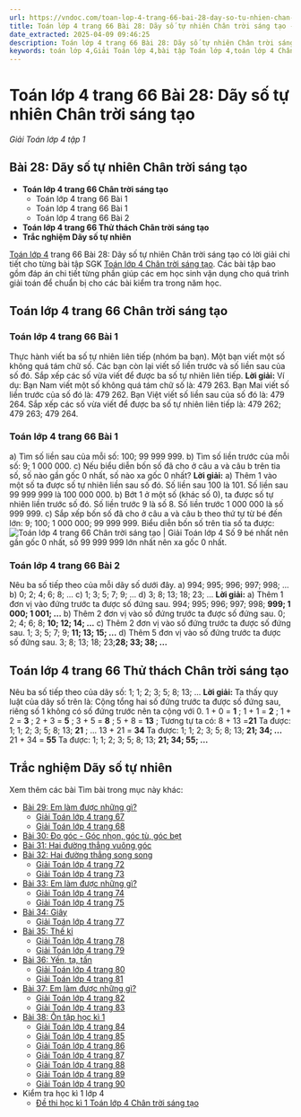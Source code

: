 ```yaml
---
url: https://vndoc.com/toan-lop-4-trang-66-bai-28-day-so-tu-nhien-chan-troi-sang-tao-298328
title: Toán lớp 4 trang 66 Bài 28: Dãy số tự nhiên Chân trời sáng tạo - Giải Toán lớp 4 tập 1 - VnDoc.com
date_extracted: 2025-04-09 09:46:25
description: Toán lớp 4 trang 66 Bài 28: Dãy số tự nhiên Chân trời sáng tạo đáp án chi tiết cho từng bài tập giúp các em học sinh củng cố kỹ năng giải Toán 4, chuẩn bị cho các bài học trên lớp đạt kết quả cao.
keywords: toán lớp 4,Giải Toán lớp 4,bài tập Toán lớp 4,toán lớp 4 Chân trời sáng tạo,Giải toán lớp 4 Chân trời sáng tạo,Toán lớp 4 Tập 1,toán lớp 4 trang 66 Chân trời sáng tạo,Dãy số tự nhiên,Dãy số tự nhiên trang 66,Dãy số tự nhiên Chân trời sáng tạo,bài tập Dãy số tự nhiên,Giải sách Toán lớp 4,Bài tập Toán lớp 4 có lời giải,Dãy số tự nhiên lớp 4
---
```


# Toán lớp 4 trang 66 Bài 28: Dãy số tự nhiên Chân trời sáng tạo
 _Giải Toán lớp 4 tập 1_
## **Bài 28: Dãy số tự nhiên Chân trời sáng tạo**
  * **Toán lớp 4 trang 66 Chân trời sáng tạo**
    * Toán lớp 4 trang 66 Bài 1
    * Toán lớp 4 trang 66 Bài 1
    * Toán lớp 4 trang 66 Bài 2
  * **Toán lớp 4 trang 66 Thử thách Chân trời sáng tạo**
  * **Trắc nghiệm Dãy số tự nhiên**

[Toán lớp 4](<https://vndoc.com/toan-lop4>) trang 66 Bài 28: Dãy số tự nhiên Chân trời sáng tạo có lời giải chi tiết cho từng bài tập SGK [Toán lớp 4 Chân trời sáng tạo](<https://vndoc.com/toan-lop-4-chan-troi-sang-tao>). Các bài tập bao gồm đáp án chi tiết từng phần giúp các em học sinh vận dụng cho quá trình giải toán để chuẩn bị cho các bài kiểm tra trong năm học.
## **Toán lớp 4 trang 66 Chân trời sáng tạo**
### **Toán lớp 4 trang 66 Bài 1**
Thực hành viết ba số tự nhiên liên tiếp \(nhóm ba bạn\).
Một bạn viết một số không quá tám chữ số. Các bạn còn lại viết số liền trước và số liền sau của số đó. Sắp xếp các số vừa viết để được ba số tự nhiên liên tiếp.
**Lời giải:**
Ví dụ:
Bạn Nam viết một số không quá tám chữ số là: 479 263.
Bạn Mai viết số liền trước của số đó là: 479 262.
Bạn Việt viết số liền sau của số đó là: 479 264.
Sắp xếp các số vừa viết để được ba số tự nhiên liên tiếp là: 479 262; 479 263; 479 264.
### **Toán lớp 4 trang 66 Bài 1**
a\) Tìm số liền sau của mỗi số: 100; 99 999 999.
b\) Tìm số liền trước của mỗi số: 9; 1 000 000.
c\) Nếu biểu diễn bốn số đã cho ở câu a và câu b trên tia số, số nào gần gốc 0 nhất, số nào xa gốc 0 nhất?
**Lời giải:**
a\) Thêm 1 vào một số ta được số tự nhiên liền sau số đó.
Số liền sau 100 là 101.
Số liền sau 99 999 999 là 100 000 000.
b\) Bớt 1 ở một số \(khác số 0\), ta được số tự nhiên liền trước số đó.
Số liền trước 9 là số 8.
Số liền trước 1 000 000 là số 999 999.
c\) Sắp xếp bốn số đã cho ở câu a và câu b theo thứ tự từ bé đến lớn:
9; 100; 1 000 000; 99 999 999.
Biểu diễn bốn số trên tia số ta được:
![Toán lớp 4 trang 66 Chân trời sáng tạo | Giải Toán lớp 4](https://i.vdoc.vn/data/image/2023/06/05/giai-toan-lop-4-trang-66-tap-1.png)
Số 9 bé nhất nên gần gốc 0 nhất, số 99 999 999 lớn nhất nên xa gốc 0 nhất.
### **Toán lớp 4 trang 66 Bài 2**
Nêu ba số tiếp theo của mỗi dãy số dưới đây.
a\) 994; 995; 996; 997; 998; ...
b\) 0; 2; 4; 6; 8; ...
c\) 1; 3; 5; 7; 9; ...
d\) 3; 8; 13; 18; 23; ...
**Lời giải:**
a\) Thêm 1 đơn vị vào đứng trước ta được số đứng sau.
994; 995; 996; 997; 998; **999; 1 000; 1 001; ...**
b\) Thêm 2 đơn vị vào số đứng trước ta được số đứng sau.
0; 2; 4; 6; 8; **10; 12; 14; ...**
c\) Thêm 2 đơn vị vào số đứng trước ta được số đứng sau.
1; 3; 5; 7; 9; **11; 13; 15; ...**
d\) Thêm 5 đơn vị vào số đứng trước ta được số đứng sau.
3; 8; 13; 18; 23;**28; 33; 38; ...**
## **Toán lớp 4 trang 66 Thử thách Chân trời sáng tạo**
Nêu ba số tiếp theo của dãy số: 1; 1; 2; 3; 5; 8; 13; ...
**Lời giải:**
Ta thấy quy luật của dãy số trên là: Cộng tổng hai số đứng trước ta được số đứng sau, riêng số 1 không có số đứng trước nên ta cộng với 0.
1 + 0 = **1** ;
1 + 1 = **2** ;
1 + 2 = **3** ;
2 + 3 = **5** ;
3 + 5 = **8** ;
5 + 8 = **13** ;
Tương tự ta có:
8 + 13 =**21**
Ta được: 1; 1; 2; 3; 5; 8; 13; **21** ; ...
13 + 21 = **34**
Ta được: 1; 1; 2; 3; 5; 8; 13; **21; 34; ...**
21 + 34 = **55**
Ta được: 1; 1; 2; 3; 5; 8; 13; **21; 34; 55; ...**
## **Trắc nghiệm Dãy số tự nhiên**
Xem thêm các bài Tìm bài trong mục này khác:
  * [Bài 29: Em làm được những gì?](</toan-lop-4-trang-67-68-bai-29-em-lam-duoc-nhung-gi-chan-troi-sang-tao-298332>)
    * [Giải Toán lớp 4 trang 67](</giai-toan-lop-4-trang-67-chan-troi-sang-tao-324168>)
    * [Giải Toán lớp 4 trang 68](</giai-toan-lop-4-trang-68-chan-troi-sang-tao-324173>)
  * [Bài 30: Đo góc - Góc nhọn, góc tù, góc bẹt](</toan-lop-4-trang-69-70-bai-30-do-goc-goc-nhon-goc-tu-goc-bet-chan-troi-sang-tao-298338>)
  * [Bài 31: Hai đường thẳng vuông góc](</toan-lop-4-trang-71-bai-31-hai-duong-thang-vuong-goc-chan-troi-sang-tao-298344>)
  * [Bài 32: Hai đường thẳng song song](</toan-lop-4-trang-72-73-bai-32-hai-duong-thang-song-song-chan-troi-sang-tao-298348>)
    * [Giải Toán lớp 4 trang 72](</giai-toan-lop-4-trang-72-chan-troi-sang-tao-324178>)
    * [Giải Toán lớp 4 trang 73](</giai-toan-lop-4-trang-73-chan-troi-sang-tao-324185>)
  * [Bài 33: Em làm được những gì?](</toan-lop-4-trang-74-75-bai-33-em-lam-duoc-nhung-gi-chan-troi-sang-tao-298371>)
    * [Giải Toán lớp 4 trang 74](</giai-toan-lop-4-trang-74-chan-troi-sang-tao-324222>)
    * [Giải Toán lớp 4 trang 75](</giai-toan-lop-4-trang-75-chan-troi-sang-tao-332735>)
  * [Bài 34: Giây](</toan-lop-4-trang-76-77-bai-34-giay-chan-troi-sang-tao-298377>)
    * [Giải Toán lớp 4 trang 77](</giai-toan-lop-4-trang-77-chan-troi-sang-tao-324234>)
  * [Bài 35: Thế kỉ](</toan-lop-4-trang-78-79-bai-35-the-ki-chan-troi-sang-tao-298379>)
    * [Giải Toán lớp 4 trang 78](</giai-bai-tap-trang-78-79-sgk-toan-4-chia-mot-so-cho-mot-tich-116794>)
    * [Giải Toán lớp 4 trang 79](</giai-bai-tap-trang-79-sgk-toan-4-chia-mot-tich-cho-mot-so-116800>)
  * [Bài 36: Yến, tạ, tấn](</toan-lop-4-trang-80-81-bai-36-yen-ta-tan-chan-troi-sang-tao-298383>)
    * [Giải Toán lớp 4 trang 80](</giai-toan-lop-4-trang-80-chan-troi-sang-tao-324318>)
    * [Giải Toán lớp 4 trang 81](</giai-toan-lop-4-trang-81-chan-troi-sang-tao-324321>)
  * [Bài 37: Em làm được những gì?](</toan-lop-4-trang-82-83-bai-37-em-lam-duoc-nhung-gi-chan-troi-sang-tao-298395>)
    * [Giải Toán lớp 4 trang 82](</giai-bai-tap-trang-82-83-sgk-toan-4-chia-cho-so-co-hai-chu-so-luyen-tap-tiep-116821>)
    * [Giải Toán lớp 4 trang 83](</giai-toan-lop-4-trang-83-chan-troi-sang-tao-324341>)
  * [Bài 38: Ôn tập học kì 1](</toan-lop-4-trang-84-85-bai-38-on-tap-hoc-ki-1-chan-troi-sang-tao-298397>)
    * [Giải Toán lớp 4 trang 84](</giai-toan-lop-4-trang-84-chan-troi-sang-tao-324353>)
    * [Giải Toán lớp 4 trang 85](</giai-toan-lop-4-trang-85-chan-troi-sang-tao-324453>)
    * [Giải Toán lớp 4 trang 86](</giai-bai-tap-trang-86-87-sgk-toan-4-chia-cho-so-co-ba-chu-so-luyen-tap-116956>)
    * [Giải Toán lớp 4 trang 87](</toan-lop-4-trang-87-224518>)
    * [Giải Toán lớp 4 trang 88](</giai-toan-lop-4-trang-88-chan-troi-sang-tao-324465>)
    * [Giải Toán lớp 4 trang 89](</giai-toan-lop-4-trang-89-chan-troi-sang-tao-324469>)
    * [Giải Toán lớp 4 trang 90](</giai-toan-lop-4-trang-90-chan-troi-sang-tao-324470>)
  * Kiểm tra học kì 1 lớp 4
    * [Đề thi học kì 1 Toán lớp 4 Chân trời sáng tạo](</de-kiem-tra-toan-lop-4-hoc-ki-1-chan-troi-sang-tao>)

